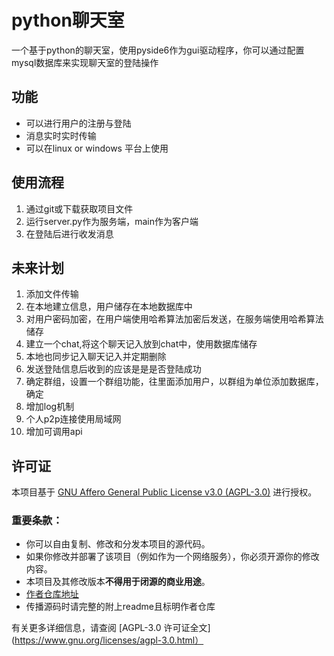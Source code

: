 # python聊天室
一个基于python的聊天室，使用pyside6作为gui驱动程序，你可以通过配置mysql数据库来实现聊天室的登陆操作

## 功能
- 可以进行用户的注册与登陆
- 消息实时实时传输
- 可以在linux or windows 平台上使用

## 使用流程
1. 通过git或下载获取项目文件
2. 运行server.py作为服务端，main作为客户端
3. 在登陆后进行收发消息

## 未来计划
1. 添加文件传输
2. 在本地建立信息，用户储存在本地数据库中
3. 对用户密码加密，在用户端使用哈希算法加密后发送，在服务端使用哈希算法储存
4. 建立一个chat,将这个聊天记入放到chat中，使用数据库储存
5. 本地也同步记入聊天记入并定期删除
6. 发送登陆信息后收到的应该是是是否登陆成功
7. 确定群组，设置一个群组功能，往里面添加用户，以群组为单位添加数据库，确定
8. 增加log机制
9. 个人p2p连接使用局域网
10. 增加可调用api

## 许可证

本项目基于 [GNU Affero General Public License v3.0 (AGPL-3.0)](https://www.gnu.org/licenses/agpl-3.0.html) 进行授权。

### 重要条款：
- 你可以自由复制、修改和分发本项目的源代码。
- 如果你修改并部署了该项目（例如作为一个网络服务），你必须开源你的修改内容。
- 本项目及其修改版本**不得用于闭源的商业用途**。
- [作者仓库地址](https://github.com/shiraayano/Chat_php)
- 传播源码时请完整的附上readme且标明作者仓库

有关更多详细信息，请查阅 [AGPL-3.0 许可证全文](https://www.gnu.org/licenses/agpl-3.0.html）

